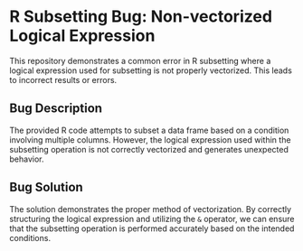 # R Subsetting Bug: Non-vectorized Logical Expression

This repository demonstrates a common error in R subsetting where a logical expression used for subsetting is not properly vectorized. This leads to incorrect results or errors.

## Bug Description

The provided R code attempts to subset a data frame based on a condition involving multiple columns. However, the logical expression used within the subsetting operation is not correctly vectorized and generates unexpected behavior.

## Bug Solution

The solution demonstrates the proper method of vectorization. By correctly structuring the logical expression and utilizing the `&` operator, we can ensure that the subsetting operation is performed accurately based on the intended conditions.